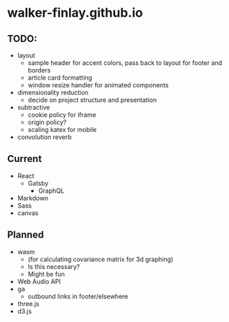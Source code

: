 # walker-finlay.github.io
## TODO: 
- layout
    - sample header for accent colors, pass back to layout for footer and borders
    - article card formatting
    - window resize handler for animated components
- dimensionality reduction
    - decide on project structure and presentation
- subtractive
    - cookie policy for iframe
    - origin policy?
    - scaling katex for mobile
- convolution reverb


## Current
- React
    - Gatsby
        - GraphQL
- Markdown
- Sass
- canvas

## Planned
- wasm 
    - (for calculating covariance matrix for 3d graphing)
    - Is this necessary?
    - Might be fun
- Web Audio API
- ga
    - outbound links in footer/elsewhere
- three.js
- d3.js